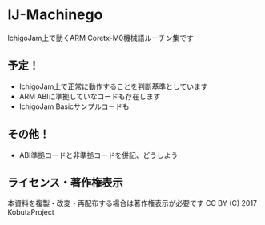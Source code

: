 # IJ-Machinego
IchigoJam上で動くARM Coretx-M0機械語ルーチン集です

## 予定！
* IchigoJam上で正常に動作することを判断基準としています
* ARM ABIに準拠していなコードも存在します
* IchigoJam Basicサンプルコードも

## その他！
* ABI準拠コードと非準拠コードを併記、どうしよう

## ライセンス・著作権表示
本資料を複製・改変・再配布する場合は著作権表示が必要です
CC BY (C) 2017 KobutaProject
